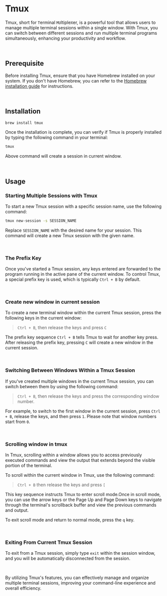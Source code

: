 # Tmux

Tmux, short for `T`erminal `MU`ltiple`X`er, is a powerful tool that allows users to manage multiple terminal sessions within a single window. With Tmux, you can switch between different sessions and run multiple terminal programs simultaneously, enhancing your productivity and workflow.

<br />

## Prerequisite

Before installing Tmux, ensure that you have Homebrew installed on your system. If you don't have Homebrew, you can refer to the [Homebrew installation guide](../Homebrew/README.md)  for instructions.

<br />

## Installation

```sh
brew install tmux
```

Once the installation is complete, you can verify if Tmux is properly installed by typing the following command in your terminal:

```sh
tmux
```

Above command will create a session in current window.

<br />

## Usage

### Starting Multiple Sessions with Tmux

To start a new Tmux session with a specific session name, use the following command:

```sh
tmux new-session -s SESSION_NAME
```

Replace `SESSION_NAME` with the desired name for your session. This command will create a new Tmux session with the given name.

<br />

### The Prefix Key

Once you've started a Tmux session, any keys entered are forwarded to the program running in the active pane of the current window. To control Tmux, a special prefix key is used, which is typically `Ctrl + B` by default.

<br />

### Create new window in current session

To create a new terminal window within the current Tmux session, press the following keys in the current window:

> `Ctrl + B`, then release the keys and press `C`

The prefix key sequence `Ctrl + B` tells Tmux to wait for another key press. After releasing the prefix key, pressing `C` will create a new window in the current session.

<br />

### Switching Between Windows Within a Tmux Session

If you've created multiple windows in the current Tmux session, you can switch between them by using the following command:

> `Ctrl + B`, then release the keys and press the corresponding window number.

For example, to switch to the first window in the current session, press `Ctrl + B`, release the keys, and then press `1`. Please note that window numbers start from `0`.

<br />

### Scrolling window in tmux

In Tmux, scrolling within a window allows you to access previously executed commands and view the output that extends beyond the visible portion of the terminal.

To scroll within the current window in Tmux, use the following command:
> `Ctrl + B` then release the keys and press `[`

This key sequence instructs Tmux to enter scroll mode.Once in scroll mode, you can use the arrow keys or the Page Up and Page Down keys to navigate through the terminal's scrollback buffer and view the previous commands and output.

To exit scroll mode and return to normal mode, press the `q` key.

<br />

### Exiting From Current Tmux Session

To exit from a Tmux session, simply type `exit` within the session window, and you will be automatically disconnected from the session.

<br />

By utilizing Tmux's features, you can effectively manage and organize multiple terminal sessions, improving your command-line experience and overall efficiency.
